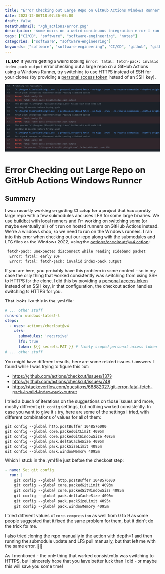 ```yaml
---
title: "Error Checking out Large Repo on GitHub Actions Windows Runner"
date: 2023-12-06T18:07:36-05:00
draft: false
metathumbnail: "/gh_actions/error.png"
description: "Some notes on a weird continuous integration error I ran into cloning a large repo on a GitHub Actions Windows Runner with actions/checkout@v4. Just in case it helps someone else out! (or future me)"
tags: ["CI/CD", "software", "software-engineering", "notes"]
categories: ["software", "software-engineering"]
keywords: ["software", "software-engineering", "CI/CD", "github", "github-actions", "windows", "windows-runner", "error"]
---
```


**TL;DR:** If you're getting a weird looking
`Error: fatal: fetch-pack: invalid index-pack output` error checking
out a large repo on a GitHub Actions using a Windows Runner, try
switching to use HTTPS instead of SSH for your clones (by providing a [personal access token](https://docs.github.com/en/authentication/keeping-your-account-and-data-secure/managing-your-personal-access-tokens) instead of an SSH key).

![The fetch-pack error I had in actions](/gh_actions/error.png)

# Error Checking out Large Repo on GitHub Actions Windows Runner
## Summary
I was recently working on getting CI setup for a project that has a pretty large
repo with a few submodules and uses LFS for some large binaries. We use
[buildbot](https://www.buildbot.net/) with local runners and I'm working on
switching some (or maybe eventually all) of it run on hosted runners on GitHub
Actions instead. We're a windows shop, so we need to run on the Windows 
runners. I ran into this error when checking out our repo along with the
submodules and LFS files on the Windows 2022, using the
[actions/checkout@v4 action](https://github.com/actions/checkout):

```
 fetch-pack: unexpected disconnect while reading sideband packet
  Error: fatal: early EOF
  Error: fatal: fetch-pack: invalid index-pack output
```

If you are here, you probably have this problem in some context - so in my
case the only thing that worked consistently was switching from using SSH to
HTTPS for the clone. I did this by providing a [personal access token](https://docs.github.com/en/authentication/keeping-your-account-and-data-secure/managing-your-personal-access-tokens) instead of an SSH key, in that
configuration, the checkout action handles switching to HTTPS for you.

That looks like this in the .yml file:

```yaml
# ... other stuff
runs-on: windows-latest-l
steps:
  - uses: actions/checkout@v4
    with:
      submodules: 'recursive'
      lfs: true
      token: ${{ secrets.PAT }} # finely scoped personal access token
# ... other stuff
```

You might have different results, here are some related issues / answers I 
found while I was trying to figure this out:
- https://github.com/actions/checkout/issues/1379
- https://github.com/actions/checkout/issues/748
- https://stackoverflow.com/questions/68882027/git-error-fatal-fetch-pack-invalid-index-pack-output

I tried a bunch of iterations on the suggestions on those issues and more,
mostly different `git config` settings, but nothing worked consistently. In
case you want to give it a try, here are some of the settings I tried, with
different combinations of values for all of them:

```
git config --global http.postBuffer 1048576000
git config --global core.packedGitLimit 4095m
git config --global core.packedGitWindowSize 4095m
git config --global pack.deltaCacheSize 4095m
git config --global pack.packSizeLimit 4095m
git config --global pack.windowMemory 4095m
```

Which I stuck in the .yml file just before the checkout step:

```yaml
- name: Set git config
  run: |
    git config --global http.postBuffer 1048576000
    git config --global core.packedGitLimit 4095m
    git config --global core.packedGitWindowSize 4095m
    git config --global pack.deltaCacheSize 4095m
    git config --global pack.packSizeLimit 4095m
    git config --global pack.windowMemory 4095m
```
I tried different values of  `core.compression` as well from 0 to 9 as some
people suggested that it fixed the same problem for them, but it didn't do the
trick for me.

I also tried cloning the repo manually in the action with depth=1 and then
running the submodule update and LFS pull manually, but that left me with the
same error. 🤷‍♂️

As I mentioned - the only thing that worked consistently was switching to HTTPS,
but I sincerely hope that you have better luck than I did - or maybe this will
save you some time!